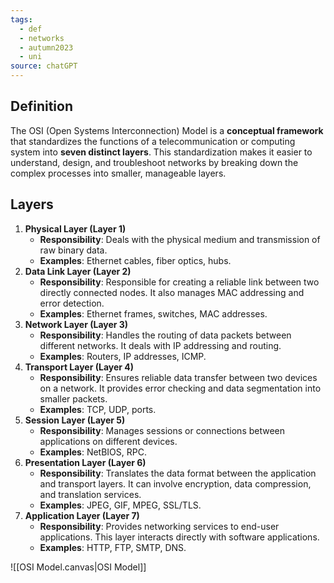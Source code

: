```yaml
---
tags:
  - def
  - networks
  - autumn2023
  - uni
source: chatGPT
---
```

## Definition
The OSI (Open Systems Interconnection) Model is a **conceptual framework** that standardizes the functions of a telecommunication or computing system into **seven distinct layers**. This standardization makes it easier to understand, design, and troubleshoot networks by breaking down the complex processes into smaller, manageable layers.

## Layers
1. **Physical Layer (Layer 1)**
    - **Responsibility**: Deals with the physical medium and transmission of raw binary data.
    - **Examples**: Ethernet cables, fiber optics, hubs.
2. **Data Link Layer (Layer 2)**
    - **Responsibility**: Responsible for creating a reliable link between two directly connected nodes. It also manages MAC addressing and error detection.
    - **Examples**: Ethernet frames, switches, MAC addresses.
3. **Network Layer (Layer 3)**
    - **Responsibility**: Handles the routing of data packets between different networks. It deals with IP addressing and routing.
    - **Examples**: Routers, IP addresses, ICMP.
4. **Transport Layer (Layer 4)**
    - **Responsibility**: Ensures reliable data transfer between two devices on a network. It provides error checking and data segmentation into smaller packets.
    - **Examples**: TCP, UDP, ports.
5. **Session Layer (Layer 5)**
    - **Responsibility**: Manages sessions or connections between applications on different devices.
    - **Examples**: NetBIOS, RPC.
6. **Presentation Layer (Layer 6)**
    - **Responsibility**: Translates the data format between the application and transport layers. It can involve encryption, data compression, and translation services.
    - **Examples**: JPEG, GIF, MPEG, SSL/TLS.
7. **Application Layer (Layer 7)**
    - **Responsibility**: Provides networking services to end-user applications. This layer interacts directly with software applications.
    - **Examples**: HTTP, FTP, SMTP, DNS.


![[OSI Model.canvas|OSI Model]]